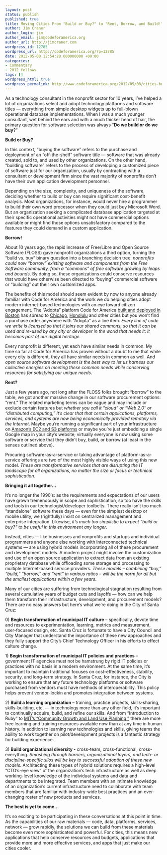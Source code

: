 ```yaml
---
layout: post
status: publish
published: true
title: Moving Cities From "Build or Buy?" to "Rent, Borrow, and Build!"
author: Jim Craner
author_login: jim
author_email: jim@codeforamerica.org
author_url: http://jimcraner.com
wordpress_id: 12785
wordpress_url: http://codeforamerica.org/?p=12785
date: 2012-05-08 12:54:28.000000000 +00:00
categories:
- Commentary
- 2012 fellows
tags: []
wordpress_html: true
wordpress_permalink: http://www.codeforamerica.org/2012/05/08/cities-build-buy-borrow-rent/
---
```


<p>As a technology consultant in the nonprofit sector for 10 years, I’ve helped a lot of organizations select and adopt technology platforms and software titles — everything from simple desktop widgets up to full-blown operational database implementations. When I was a much younger consultant, wet behind the ears and with a much thicker head of hair, the primary question for software selection was always “<strong>Do we build or do we buy?</strong>”</p>
<p><strong>Build or Buy?</strong></p>
<p>In this context, “buying the software” refers to the purchase and deployment of an “off-the-shelf” software title — software that was already created, sold to, and used by other organizations. On the other hand, “building software” refers to the process of developing a customized piece of software just for our organization, usually by contracting with a consultant or development firm since the vast majority of nonprofits don’t have their own application development personnel.</p>
<p>Depending on the size, complexity, and uniqueness of the software, deciding whether to build or buy can require significant cost-benefit analysis. Most organizations, for instance, would never hire a programmer to build their own word processor when they could just buy Microsoft Word. But an organization seeking a complicated database application targeted at their specific operational activities might not have commercial options available or might find those options unsatisfactory compared to the features they could demand in a custom application.</p>
<p><strong>Borrow!</strong></p>
<p>About 10 years ago, the rapid increase of Free/Libre and Open Source Software (FLOSS) gave nonprofit organizations a third option, turning the “build vs. buy” binary question into a branching decision tree: <em>nonprofits could now “borrow” existing software and components from the Free Software community, from a “commons” of free software growing by leaps and bounds</em>. By doing so, these organizations could conserve resources that would have otherwise been directed to “buying” commercial software or “building” out their own customized apps.</p>
<p>The benefits of this model should seem evident by now to anyone already familiar with Code for America and the work we do helping cities adopt modern internet-based technologies with an eye toward citizen engagement. The “Adopta” platform Code for America <a href="http://adoptahydrant.org/" target="_blank">built and deployed in Boston</a> has spread to <a href="http://webapps.cityofchicago.org/eforms/org/cityofchicago/adoptsidewalk/index.jsp" target="_blank">Chicago</a>, <a href="http://www.aroundhawaii.com/community/features/2012-03-tech-savvy-leaders-push-honolulu-toward-gov-2.0.html" target="_blank">Honolulu</a> and other cities but you won’t find a purchase order anywhere with “Adopta” as a line item. <em>Every line of code we write is licensed so that it joins our shared commons, so that it can be used and re-used by any city or developer in the world that needs it: it becomes part of our digital heritage</em>.</p>
<p>Every nonprofit is different, yet each have similar needs in common. My time so far at Code for America has proven without a doubt to me that while every city is different, they all have similar needs in common as well. And <em>open source software development is the best way to let us harness our collective energies on meeting these common needs while conserving resources for satisfying our unique needs</em>.</p>
<p><strong>Rent?</strong></p>
<p>Just a few years ago, not long after the FLOSS folks brought “borrow” to the table, we got another massive change in our software procurement options: “rent.” The related marketing terms can be vague and may include or exclude certain features but <em>whether you call it “cloud” or “Web 2.0″ or “distributed computing,” it’s clear that that certain applications, platforms, services, and systems are now being economically provided remotely via the Internet</em>. Maybe you’re running a significant part of your infrastructure on <a href="http://aws.amazon.com/about-aws/" target="_blank">Amazon’s EC2 and S3 platforms</a> or maybe you’re just embedding a single Google map in your city’s website; virtually everyone is now using some software or service that they didn’t buy, build, or borrow (at least in the senses outlined above).</p>
<p>Procuring software-as-a-service or taking advantage of platform-as-a-service offerings are two of the most highly visible ways of using this new model. <em>These are transformative services that are disrupting the IT landscape for all organizations, no matter the size or focus or technical sophistication</em>.</p>
<p><strong>Bringing it all together…</strong></p>
<p>It’s no longer the 1990′s: as the requirements and expectations of our users have grown tremendously in scope and sophistication, so too have the skills and tools in our technologist/developer toolbelts. There really isn’t too much “standalone” software these days — even for the simplest desktop or mobile utility, we (rightfully) insist on centralized management and enterprise integration. Likewise, <em>it’s much too simplistic to expect “build or buy?” to be useful in this environment any longer</em>.</p>
<p>Instead, cities — like businesses and nonprofits and startups and individual programmers and anyone else working with interconnected technical systems — are using hybrid models incorporating all of these procurement and development models. A modern project might involve the customization and use of an open source application to extract data from an existing proprietary database while offloading some storage and processing to multiple Internet-based service providers. <em>These models – combining “buy,” “build,” “borrow,” and “rent” in various ratios – will be the norm for all but the smallest applications within a few years</em>.</p>
<p>Many of our cities are suffering from technological stagnation resulting from several cumulative years of budget cuts and layoffs — how can we help them transform their infrastructure, development, and procurement models? There are no easy answers but here’s what we’re doing in the City of Santa Cruz:</p>
<p>0) <strong>Begin transformation of municipal IT culture</strong> – specifically, devote time and resources to experimentation, learning, metrics and measurement, user-focused design, etc. Santa Cruz is fortunate to have a City Council and City Manager that understand the importance of these new approaches and they fully support the City’s Chief Technology Officer in his efforts to effect culture change.</p>
<p>1) <strong>Begin transformation of municipal IT policies and practices</strong> – government IT agencies must not be hamstrung by rigid IT policies or practices with no basis in a modern environment. At the same time, it’s important to maintain traditional focuses on cost-effectiveness, stability, security, and long-term strategy. In Santa Cruz, for instance, the City is working to ensure that any future technology platforms or software purchased from vendors must have methods of interoperability. This policy helps prevent vendor-lockin and promotes integration between systems.</p>
<p>2) <strong>Build a learning organization</strong> – training, practice projects, skills-sharing, skills-building, etc. — in technology more than any other field, it’s important to continually acquire, build, and refine our skills. And from “Introduction to Ruby” to <a href="http://ocw.mit.edu/courses/urban-studies-and-planning/11-360-community-growth-and-land-use-planning-fall-2010/" target="_blank">MIT’s “Community Growth and Land Use Planning,”</a> there are more free learning and training resources available now than at any time in human history. In addition to learning new technologies and skills, giving teams the ability to work together on pilot/development projects is a fantastic strategy for building experience.</p>
<p>3) <strong>Build organizational diversity -</strong> cross-team, cross-functional, cross-everything. <em>Smashing through barriers, organizational layers, and tech- or discipline-specific silos will be key to successful adoption of these new models</em>. Architecting these types of hybrid solutions requires a high-level “CTO’s-eye view” of the organization’s tech infrastructure as well as deep working-level knowledge of the individual systems and data and departments to be integrated. Team members with an intimate knowledge of an organization’s current infrastructure need to collaborate with team members that are familiar with industry-wide best practices and an ever-changing roster of new products and services.</p>
<p><strong>The best is yet to come…</strong></p>
<p>It’s so exciting to be participating in these conversations at this point in time. As the capabilities of our raw materials — code, data, platforms, services, network — grow rapidly, the solutions we can build from these materials become even more sophisticated and powerful. For cities, this means new applications that help conserve resources and budgets, applications that provide more and more effective services, and apps that just make our cities cooler.</p>
